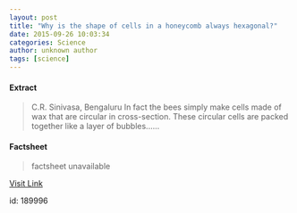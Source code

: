 ```yaml
---
layout: post
title: "Why is the shape of cells in a honeycomb always hexagonal?"
date: 2015-09-26 10:03:34
categories: Science
author: unknown author
tags: [science]
---
```



#### Extract
>C.R. Sinivasa, Bengaluru In fact the bees simply make cells made of wax that are circular in cross-section. These circular cells are packed together like a layer of bubbles......

#### Factsheet
>factsheet unavailable

[Visit Link](http://www.thehindu.com/sci-tech/science/why-is-the-shape-of-cells-in-a-honeycomb-always-hexagonal/article7692306.ece?utm_source=RSS_Feed&utm_medium=RSS&utm_campaign=RSS_Syndication)

id:  189996
